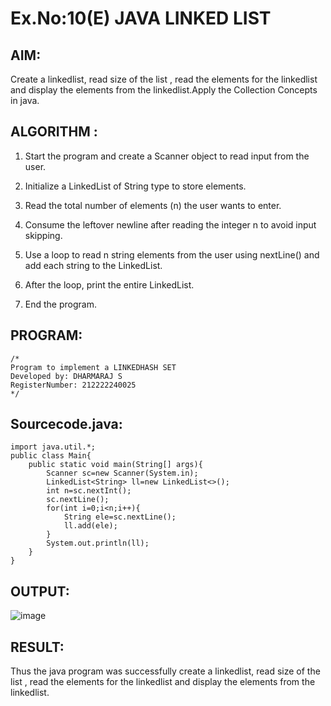 # Ex.No:10(E)  JAVA LINKED LIST

## AIM:
Create a linkedlist, read size of the list , read the elements for the linkedlist and display the elements from the linkedlist.Apply the Collection Concepts in java.
## ALGORITHM :
1. Start the program and create a Scanner object to read input from the user.

2. Initialize a LinkedList of String type to store elements.

3. Read the total number of elements (n) the user wants to enter.

4. Consume the leftover newline after reading the integer n to avoid input skipping.

5. Use a loop to read n string elements from the user using nextLine() and add each string to the LinkedList.

6. After the loop, print the entire LinkedList.

7. End the program.
## PROGRAM:
 ```
/*
Program to implement a LINKEDHASH SET
Developed by: DHARMARAJ S
RegisterNumber: 212222240025 
*/
```

## Sourcecode.java:
```
import java.util.*;
public class Main{
    public static void main(String[] args){
        Scanner sc=new Scanner(System.in);
        LinkedList<String> ll=new LinkedList<>();
        int n=sc.nextInt();
        sc.nextLine();
        for(int i=0;i<n;i++){
            String ele=sc.nextLine();
            ll.add(ele);
        }
        System.out.println(ll);
    }
}
```
## OUTPUT:

![image](https://github.com/user-attachments/assets/157dd230-fb43-4287-b600-823bccb71d06)


## RESULT:

Thus the java program was successfully create a linkedlist, read size of the list , read the elements for the linkedlist and display the elements from the linkedlist. 
